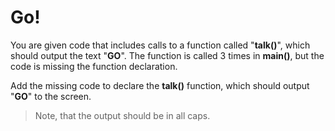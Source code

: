 # Go!


You are given code that includes calls to a function called "**talk()**", which should output the text "**GO**".
The function is called 3 times in **main()**, but the code is missing the function declaration.

Add the missing code to declare the **talk()** function, which should output "**GO**" to the screen.

> Note, that the output should be in all caps.
